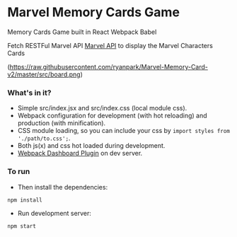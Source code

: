 # Marvel Memory Cards Game

Memory Cards Game built in React Webpack Babel 

Fetch RESTFul Marvel API [Marvel API](https://developer.marvel.com) to display the Marvel Characters Cards

(https://raw.githubusercontent.com/ryanpark/Marvel-Memory-Card-v2/master/src/board.png)


### What's in it?

* Simple src/index.jsx and src/index.css (local module css).
* Webpack configuration for development (with hot reloading) and production (with minification).
* CSS module loading, so you can include your css by ```import styles from './path/to.css';```.
* Both js(x) and css hot loaded during development.
* [Webpack Dashboard Plugin](https://github.com/FormidableLabs/webpack-dashboard) on dev server.

### To run


* Then install the dependencies:

```
npm install
```

* Run development server:

```
npm start
```

